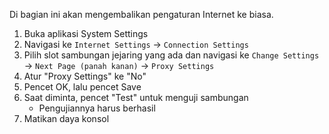 Di bagian ini akan mengembalikan pengaturan Internet ke biasa.

1. Buka aplikasi System Settings
2. Navigasi ke `Internet Settings` -> `Connection Settings`
3. Pilih slot sambungan jejaring yang ada dan navigasi ke `Change Settings` -> `Next Page (panah kanan)` -> `Proxy Settings`
4. Atur "Proxy Settings" ke "No"
5. Pencet OK, lalu pencet Save
6. Saat diminta, pencet "Test" untuk menguji sambungan
    - Pengujiannya harus berhasil
7. Matikan daya konsol